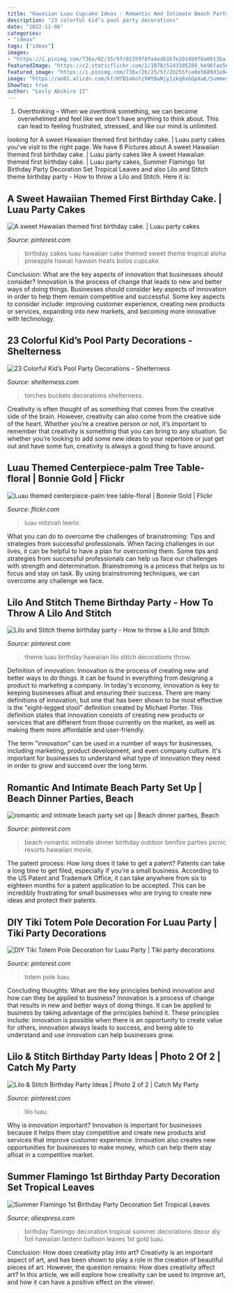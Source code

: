 ```yaml
---
title: "Hawaiian Luau Cupcake Ideas : Romantic And Intimate Beach Party Set Up"
description: "23 colorful kid’s pool party decorations"
date: "2022-11-06"
categories:
- "ideas"
tags: ["ideas"]
images:
- "https://i.pinimg.com/736x/02/35/9f/02359f8fa4ed61b7e2014b9f8a0913ba.jpg"
featuredImage: "https://c2.staticflickr.com/2/1070/5143385289_be96fae5e5_b.jpg"
featured_image: "https://i.pinimg.com/736x/2b/25/5f/2b255fce0e5689d3a9468a2de532a089--first-birthday-cakes-first-birthdays.jpg"
image: "https://ae01.alicdn.com/kf/HTB1akotzhWYBuNjy1zkq6xGGpXaK/Summer-Flamingo-1st-Birthday-Party-Decoration-Set-Tropical-Leaves-Lantern-One-Year-Gold-Foil-Balloon-Hawaiian.jpg"
ShowToc: true
author: "Lesly Abshire II"
---
```



1) Overthinking – When we overthink something, we can become overwhelmed and feel like we don't have anything to think about. This can lead to feeling frustrated, stressed, and like our mind is unlimited.

	

		
looking for A sweet Hawaiian themed first birthday cake. | Luau party cakes you've visit to the right page. We have 8 Pictures about A sweet Hawaiian themed first birthday cake. | Luau party cakes like A sweet Hawaiian themed first birthday cake. | Luau party cakes, Summer Flamingo 1st Birthday Party Decoration Set Tropical Leaves and also Lilo and Stitch theme birthday party - How to throw a Lilo and Stitch. Here it is:
		
    
## A Sweet Hawaiian Themed First Birthday Cake. | Luau Party Cakes

<img loading=lazy src="https://i.pinimg.com/736x/2b/25/5f/2b255fce0e5689d3a9468a2de532a089--first-birthday-cakes-first-birthdays.jpg" onerror="this.onerror=null;this.src='https://tse2.mm.bing.net/th?id=OIP.x_VsjVFkGy3BHNCxl0AYtgHaJ4&amp;pid=15.1';" alt="A sweet Hawaiian themed first birthday cake. | Luau party cakes">

_Source: pinterest.com_

>birthday cakes luau hawaiian cake themed sweet theme tropical aloha pineapple hawaii hawaiin treats bolos cupcake. 

	

Conclusion: What are the key aspects of innovation that businesses should consider?
Innovation is the process of change that leads to new and better ways of doing things. Businesses should consider key aspects of innovation in order to help them remain competitive and successful. Some key aspects to consider include: improving customer experience, creating new products or services, expanding into new markets, and becoming more innovative with technology.

    
## 23 Colorful Kid’s Pool Party Decorations - Shelterness

<img loading=lazy src="https://i.shelterness.com/2016/08/23-sand-buckets-and-torches-as-centerpieces-and-decor.jpg" onerror="this.onerror=null;this.src='https://tse3.mm.bing.net/th?id=OIP.VCydzvejtamXauXJbnaZVAAAAA&amp;pid=15.1';" alt="23 Colorful Kid’s Pool Party Decorations - Shelterness">

_Source: shelterness.com_

>torches buckets decorations shelterness. 

	

Creativity is often thought of as something that comes from the creative side of the brain. However, creativity can also come from the creative side of the heart. Whether you’re a creative person or not, it’s important to remember that creativity is something that you can bring to any situation. So whether you’re looking to add some new ideas to your repertoire or just get out and have some fun, creativity is always a good thing to have around.

    
## Luau Themed Centerpiece-palm Tree Table-floral | Bonnie Gold | Flickr

<img loading=lazy src="https://c2.staticflickr.com/2/1070/5143385289_be96fae5e5_b.jpg" onerror="this.onerror=null;this.src='https://tse2.mm.bing.net/th?id=OIP.myM6ry-kfiH6DZ8-Fl7NHAHaJ4&amp;pid=15.1';" alt="Luau themed centerpiece-palm tree table-floral | Bonnie Gold | Flickr">

_Source: flickr.com_

>luau mitzvah leerlo. 

	

What you can do to overcome the challenges of brainstroming: Tips and strategies from successful professionals.
When facing challenges in our lives, it can be helpful to have a plan for overcoming them. Some tips and strategies from successful professionals can help us face our challenges with strength and determination. Brainstroming is a process that helps us to focus and stay on task. By using brainstroming techniques, we can overcome any challenge we face.

    
## Lilo And Stitch Theme Birthday Party - How To Throw A Lilo And Stitch

<img loading=lazy src="https://i.pinimg.com/736x/1f/4d/88/1f4d88f4869b8da17595610f88923140.jpg" onerror="this.onerror=null;this.src='https://tse4.mm.bing.net/th?id=OIP.y1ckRI5_z-P0GvNVI7w3uQHaJ3&amp;pid=15.1';" alt="Lilo and Stitch theme birthday party - How to throw a Lilo and Stitch">

_Source: pinterest.com_

>theme luau birthday hawaiian lilo stitch decorations throw. 

	

Definition of innovation:
Innovation is the process of creating new and better ways to do things. It can be found in everything from designing a product to marketing a company. In today's economy, innovation is key to keeping businesses afloat and ensuring their success.
There are many definitions of innovation, but one that has been shown to be most effective is the "eight-legged stool" definition created by Michael Porter. This definition states that innovation consists of creating new products or services that are different from those currently on the market, as well as making them more affordable and user-friendly.

The term "innovation" can be used in a number of ways for businesses, including marketing, product development, and even company culture. It's important for businesses to understand what type of innovation they need in order to grow and succeed over the long term.

    
## Romantic And Intimate Beach Party Set Up | Beach Dinner Parties, Beach

<img loading=lazy src="https://i.pinimg.com/736x/a3/ab/a7/a3aba7af299073848f22083dd1c7132c--party-set-party-time.jpg" onerror="this.onerror=null;this.src='https://tse1.mm.bing.net/th?id=OIP.YVxmcXoP-jrVYK4PTXjNZwHaFb&amp;pid=15.1';" alt="romantic and intimate beach party set up | Beach dinner parties, Beach">

_Source: pinterest.com_

>beach romantic intimate dinner birthday outdoor bonfire parties picnic resorts hawaiian movie. 

	

The patent process: How long does it take to get a patent?
Patents can take a long time to get filed, especially if you're a small business. According to the US Patent and Trademark Office, it can take anywhere from six to eighteen months for a patent application to be accepted. This can be incredibly frustrating for small businesses who are trying to create new ideas and protect their patents.

    
## DIY Tiki Totem Pole Decoration For Luau Party | Tiki Party Decorations

<img loading=lazy src="https://i.pinimg.com/736x/02/35/9f/02359f8fa4ed61b7e2014b9f8a0913ba.jpg" onerror="this.onerror=null;this.src='https://tse1.mm.bing.net/th?id=OIP.haWO0PNpGlL-PPafU7QXdQHaLH&amp;pid=15.1';" alt="DIY Tiki Totem Pole Decoration for Luau Party | Tiki party decorations">

_Source: pinterest.com_

>totem pole luau. 

	

Concluding thoughts: What are the key principles behind innovation and how can they be applied to business?
Innovation is a process of change that results in new and better ways of doing things. It can be applied to business by taking advantage of the principles behind it. These principles include: innovation is possible when there is an opportunity to create value for others, innovation always leads to success, and being able to understand and use innovation can help businesses grow.

    
## Lilo &amp; Stitch Birthday Party Ideas | Photo 2 Of 2 | Catch My Party

<img loading=lazy src="https://i.pinimg.com/736x/2d/03/4a/2d034a8c6096076f0291e5cfc54f2a08.jpg" onerror="this.onerror=null;this.src='https://tse4.mm.bing.net/th?id=OIP.XM0eJ4gkx4BPiqv_Qo9uzAHaJ3&amp;pid=15.1';" alt="Lilo &amp; Stitch Birthday Party Ideas | Photo 2 of 2 | Catch My Party">

_Source: pinterest.com_

>lilo luau. 

	

Why is innovation important?
Innovation is important for businesses because it helps them stay competitive and create new products and services that improve customer experience. Innovation also creates new opportunities for businesses to make money, which can help them stay afloat in a competitive market.

    
## Summer Flamingo 1st Birthday Party Decoration Set Tropical Leaves

<img loading=lazy src="https://ae01.alicdn.com/kf/HTB1akotzhWYBuNjy1zkq6xGGpXaK/Summer-Flamingo-1st-Birthday-Party-Decoration-Set-Tropical-Leaves-Lantern-One-Year-Gold-Foil-Balloon-Hawaiian.jpg" onerror="this.onerror=null;this.src='https://tse3.mm.bing.net/th?id=OIP.RbeFTFqQr1JzZMnLsxHVPgHaHa&amp;pid=15.1';" alt="Summer Flamingo 1st Birthday Party Decoration Set Tropical Leaves">

_Source: aliexpress.com_

>birthday flamingo decoration tropical summer decorations decor diy foil hawaiian lantern balloon leaves 1st gold luau. 

	

Conclusion: How does creativity play into art?
Creativity is an important aspect of art, and has been shown to play a role in the creation of beautiful pieces of art. However, the question remains: How does creativity affect art? In this article, we will explore how creativity can be used to improve art, and how it can have a positive effect on the viewer.

